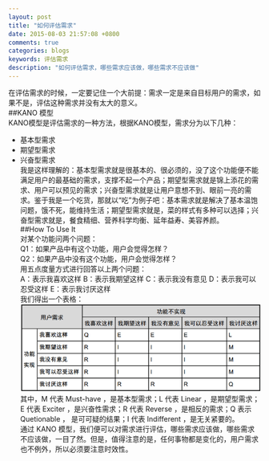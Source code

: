 ```yaml
---
layout: post
title: "如何评估需求"
date: 2015-08-03 21:57:08 +0800
comments: true
categories: blogs
keywords: 评估需求
description: "如何评估需求，哪些需求应该做，哪些需求不应该做"
---
```

在评估需求的时候，一定要记住一个大前提：需求一定是来自目标用户的需求，如果不是，评估这种需求并没有太大的意义。     
##KANO 模型    
KANO模型是评估需求的一种方法，根据KANO模型，需求分为以下几种：   

- 基本型需求   
- 期望型需求    
- 兴奋型需求    
我是这样理解的：基本型需求就是很基本的、很必须的，没了这个功能便不能满足用户的最基础的需求，支撑不起一个产品；期望型需求就是锦上添花的需求、用户可以预见的需求；兴奋型需求就是让用户意想不到、眼前一亮的需求。鉴于我是一个吃货，那就以“吃”为例子吧：基本需求就是解决了基本温饱问题，饿不死，能维持生活；期望型需求就是，菜的样式有多种可以选择；兴奋型需求就是，餐食精细、营养科学均衡、延年益寿、美容养颜。      
##How To Use It      
对某个功能问两个问题：   
Q1：如果产品中有这个功能，用户会觉得怎样？    
Q2：如果产品中没有这个功能，用户会觉得怎样？    
用五点度量方式进行回答以上两个问题：     
A：表示我喜欢这样 B：表示我期望这样 C：表示我没有意见 D：表示我可以忍受这样 E：表示我讨厌这样    
我们得出一个表格：   
![KANO模型需求归类矩阵](/images/如何评估需求.png)     
其中，M 代表 Must-have ，是基本型需求；L 代表 Linear ，是期望型需求；E 代表 Exciter ，是兴奋性需求；R 代表 Reverse ，是相反的需求；Q 表示Quetionable ， 是可可疑的结果；I 代表 Indifferent ，是无关紧要的。     
通过 KANO 模型，我们便可以对需求进行评估，哪些需求应该做，哪些需求不应该做，一目了然。但是，值得注意的是，任何事物都是变化的，用户需求也不例外，所以必须要注意时效性。  




